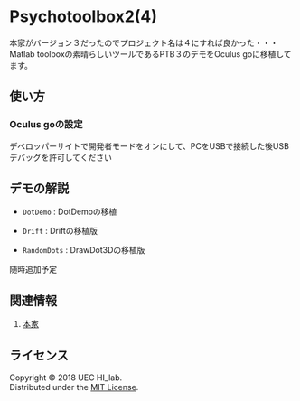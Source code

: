 Psychotoolbox2(4)
======================
本家がバージョン３だったのでプロジェクト名は４にすれば良かった・・・  
Matlab toolboxの素晴らしいツールであるPTB３のデモをOculus goに移植してます。  
 
使い方
------
### Oculus goの設定 ###
デベロッパーサイトで開発者モードをオンにして、PCをUSBで接続した後USBデバッグを許可してください  
 
デモの解説
---------------- 
+   `DotDemo` :
    DotDemoの移植
 
+   `Drift` :
    Driftの移植版

+   `RandomDots` : 
    DrawDot3Dの移植版

随時追加予定  
 
関連情報
--------
1. [本家](http://psychtoolbox.org/ "本家サイト")
  
ライセンス
----------
Copyright &copy; 2018 UEC HI_lab.    
Distributed under the [MIT License][mit].  
 
[MIT]: http://www.opensource.org/licenses/mit-license.php  
